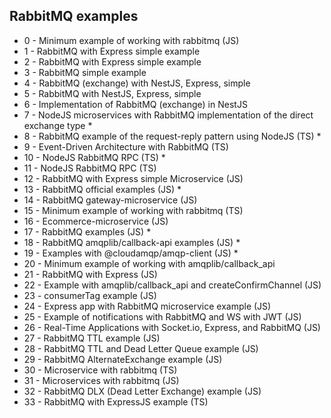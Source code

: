 ## RabbitMQ examples

- 0 - Minimum example of working with rabbitmq (JS)
- 1 - RabbitMQ with Express simple example
- 2 - RabbitMQ with Express simple example
- 3 - RabbitMQ simple example
- 4 - RabbitMQ (exchange) with NestJS, Express, simple
- 5 - RabbitMQ with NestJS, Express, simple
- 6 - Implementation of RabbitMQ (exchange) in NestJS
- 7 - NodeJS microservices with RabbitMQ implementation of the direct exchange type \*
- 8 - RabbitMQ example of the request-reply pattern using NodeJS (TS) \*
- 9 - Event-Driven Architecture with RabbitMQ (TS)
- 10 - NodeJS RabbitMQ RPC (TS) \*
- 11 - NodeJS RabbitMQ RPC (TS)
- 12 - RabbitMQ with Express simple Microservice (JS)
- 13 - RabbitMQ official examples (JS) \*
- 14 - RabbitMQ gateway-microservice (JS)
- 15 - Minimum example of working with rabbitmq (TS)
- 16 - Ecommerce-microservice (JS)
- 17 - RabbitMQ examples (JS) \*
- 18 - RabbitMQ amqplib/callback-api examples (JS) \*
- 19 - Examples with @cloudamqp/amqp-client (JS) \*
- 20 - Minimum example of working with amqplib/callback_api
- 21 - RabbitMQ with Express (JS)
- 22 - Example with amqplib/callback_api and createConfirmChannel (JS)
- 23 - consumerTag example (JS)
- 24 - Express app with RabbitMQ microservice example (JS)
- 25 - Example of notifications with RabbitMQ and WS with JWT (JS)
- 26 - Real-Time Applications with Socket.io, Express, and RabbitMQ (JS)
- 27 - RabbitMQ TTL example (JS)
- 28 - RabbitMQ TTL and Dead Letter Queue example (JS)
- 29 - RabbitMQ AlternateExchange example (JS)
- 30 - Microservice with rabbitmq (TS)
- 31 - Microservices with rabbitmq (JS)
- 32 - RabbitMQ DLX (Dead Letter Exchange) example (JS)
- 33 - RabbitMQ with ExpressJS example (TS)
